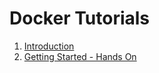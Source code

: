 # Docker Tutorials

1. [Introduction](Introduction.md)
2. [Getting Started - Hands On](GettingStarted.md)
